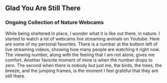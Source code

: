 ## Glad You Are Still There

### Ongoing Collection of Nature Webcams

While being sheltered in place, I wonder what it is like out there, in nature. I started to watch a lot of webcams live streaming animals on Youtube. Here are some of my personal favorites. There is a number at the bottom left of live streaming videos, showing how many people are watching it right now. The viewing number, along with the feeling that I am not alone, gives me comfort. Another favorite moment of mine is when the number drops to zero. The second when there is nobody but just me, the birds, the trees, the breeze, and the jumping frames, is the moment I feel grateful that they are still there.
